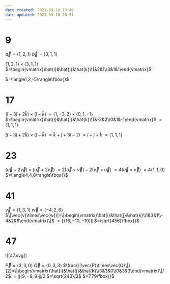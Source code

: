 ```yaml
---
date created: 2023-09-10 19:49
date updated: 2023-09-10 20:51
---
```


# 9

$\vec{a}=\langle1,2,1\rangle$
$\vec{b}=\langle3,1,1\rangle$

$\langle1,2,1\rangle\times\langle3,1,1\rangle$
$=\begin{vmatrix}\hat{i}&\hat{j}&\hat{k}\\1&2&1\\3&1&1\end{vmatrix}$

$=\langle1,2,-5\rangle\fbox{}$

# 17

$(\hat{i}-3\hat{j}+2\hat{k})\times(\hat{j}-\hat{k})$
$=\langle1,-3,2\rangle\times\langle0,1,-1\rangle$
$=\begin{vmatrix}\hat{i}&\hat{j}&\hat{k}\\1&-3&2\\0&1&-1\end{vmatrix}$
$=\langle1,1,1\rangle$

$(\hat{i}-3\hat{j}+2\hat{k})\times(\hat{j}-\hat{k})$
$=\hat{k}+\hat{j}+3\hat{i}-2\hat{i}$
$=\hat{i}+\hat{j}+\hat{k}$
$=\langle1,1,1\rangle$

# 23

$(\vec{u}-2\vec{v})\times(\vec{u}+2\vec{v})$
$=2(\vec{u}\times\vec{v})-2(\vec{v}\times\vec{u})$
$=4(\vec{u}\times\vec{v})$
$=4\langle1,1,0\rangle$
$=\langle4,4,0\rangle\fbox{}$

# 41

$\vec{v}=\langle1,3,1\rangle$
$\vec{w}=\langle-4,2,6\rangle$
$\|\vec{v}\times\vec{w}\|=\|\begin{vmatrix}\hat{i}&\hat{j}&\hat{k}\\1&3&1\\-4&2&6\end{vmatrix}\|$
$=\|\langle16,-10,-10\rangle\|$
$=\sqrt{456}\fbox{}$

# 47

![[47.svg]]

$\vec{P}=\langle3,3,0\rangle$
$\vec{Q}=\langle0,3,3\rangle$
$\frac{\|\vec{P}\times\vec{Q}\|}{2}=\|\begin{vmatrix}\hat{i}&\hat{j}&\hat{k}\\3&3&0\\0&3&3\end{vmatrix}\|/2$
$=\|\langle9,-9,9\rangle\|/2$
$=\sqrt{243}/2$
$=7.79\fbox{}$
